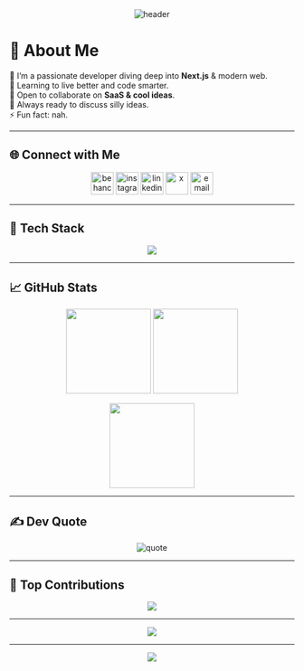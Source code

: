 <div align="center">
  <img src="https://capsule-render.vercel.app/api?type=waving&color=0:38B2AC,100:4FD1C5&height=200&section=header&text=Hey%20I'm%20Hardik%20👋&fontSize=40&fontColor=ffffff" alt="header" />
</div>

# 💫 About Me
🚀 I’m a passionate developer diving deep into **Next.js** & modern web.  
🌱 Learning to live better and code smarter.  
🤝 Open to collaborate on **SaaS & cool ideas**.  
💬 Always ready to discuss silly ideas.  
⚡ Fun fact: nah.

---

## 🌐 Connect with Me
<p align="center">
  <a href="https://behance.net/hardikupadhyay2"><img src="https://skillicons.dev/icons?i=behance" height="40" alt="behance"/></a>
  <a href="https://instagram.com/hardikk.codes"><img src="https://skillicons.dev/icons?i=instagram" height="40" alt="instagram"/></a>
  <a href="https://linkedin.com/in/hardikkupadhyay"><img src="https://skillicons.dev/icons?i=linkedin" height="40" alt="linkedin"/></a>
  <a href="https://x.com/hardikkupadhyay"><img src="https://skillicons.dev/icons?i=twitter" height="40" alt="x"/></a>
  <a href="mailto:hardikupadhyayknp123@gmail.com"><img src="https://skillicons.dev/icons?i=gmail" height="40" alt="email"/></a>
</p>

---

## 🚀 Tech Stack
<p align="center">
  <img src="https://skillicons.dev/icons?i=nextjs,react,tailwind,ts,js,html,css,angular,nodejs,express,bun,php,java,py,fastapi,laravel,mysql,postgres,mongodb,sqlite,firebase,prisma,postman,vercel" />
</p>

---

## 📈 GitHub Stats
<p align="center">
  <img src="https://github-readme-stats.vercel.app/api?username=HardikUpadhyay007&theme=radical&show_icons=true" height="150"/>
  <img src="https://github-readme-streak-stats.herokuapp.com?user=HardikUpadhyay007&theme=radical&hide_border=false" height="150"/>
</p>

<p align="center">
  <img src="https://github-readme-stats.vercel.app/api/top-langs/?username=HardikUpadhyay007&theme=radical&layout=compact" height="150"/>
</p>

---

## ✍️ Dev Quote
<p align="center">
  <img src="https://quotes-github-readme.vercel.app/api?type=horizontal&theme=radical" alt="quote"/>
</p>

---

## 🚀 Top Contributions
<p align="center">
  <img src="https://github-contributor-stats.vercel.app/api?username=HardikUpadhyay007&limit=5&theme=radical&combine_all_yearly_contributions=true" />
</p>

---

<p align="center">
  <img src="https://img.shields.io/badge/Profile%20Views-000000?style=flat&logo=github&logoColor=white"/>
</p>



---

<div align="center">
  <img src="https://capsule-render.vercel.app/api?type=waving&color=0:4FD1C5,100:38B2AC&height=150&section=footer" />
</div>

